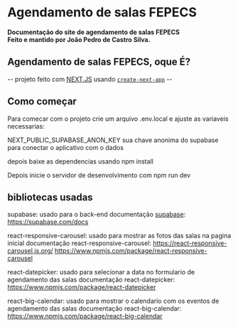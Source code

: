 <div>
    <h1>Agendamento de salas FEPECS</h1>
    <strong>Documentação do site de agendamento de salas FEPECS</strong><br>
    <strong>Feito e mantido por João Pedro de Castro Silva.</strong>
</div>

## Agendamento de salas FEPECS, oque É?

-- projeto feito com [NEXT.JS](https://nextjs.org/) usando [`create-next-app`](https://github.com/vercel/next.js/tree/canary/packages/create-next-app) --

## Como começar

Para comecar com o projeto crie um arquivo .env.local e ajuste as variaveis necessarias:

NEXT_PUBLIC_SUPABASE_ANON_KEY
sua chave anonima do supabase para conectar o aplicativo com o dados

depois baixe as dependencias usando npm install

Depois inicie o servidor de desenvolvimento com npm run dev

## bibliotecas usadas

supabase: usado para o back-end
documentação [supabase](https://supabase.com/):
https://supabase.com/docs

react-responsive-carousel: usado para mostrar as fotos das salas na pagina inicial
documentação react-responsive-carousel:
https://react-responsive-carousel.js.org/
https://www.npmjs.com/package/react-responsive-carousel

react-datepicker: usado para selecionar a data no formulario de agendamento das salas
documentação react-datepicker:
https://www.npmjs.com/package/react-datepicker

react-big-calendar: usado para mostrar o calendario com os eventos de agendamento das salas
documentação react-big-calendar:
https://www.npmjs.com/package/react-big-calendar

